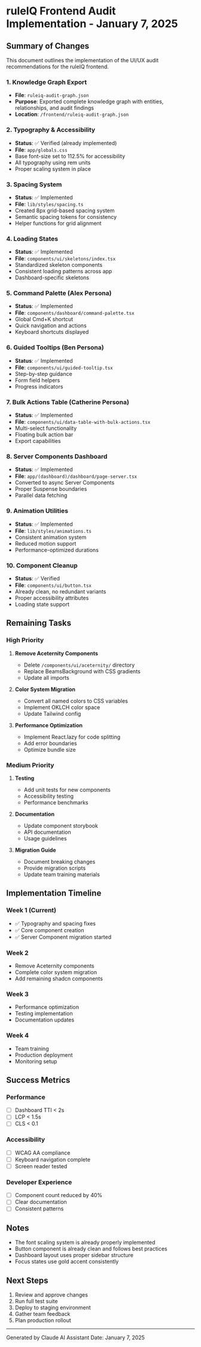 # ruleIQ Frontend Audit Implementation - January 7, 2025

## Summary of Changes

This document outlines the implementation of the UI/UX audit recommendations for the ruleIQ frontend.

### 1. Knowledge Graph Export
- **File**: `ruleiq-audit-graph.json`
- **Purpose**: Exported complete knowledge graph with entities, relationships, and audit findings
- **Location**: `/frontend/ruleiq-audit-graph.json`

### 2. Typography & Accessibility
- **Status**: ✅ Verified (already implemented)
- **File**: `app/globals.css`
- Base font-size set to 112.5% for accessibility
- All typography using rem units
- Proper scaling system in place

### 3. Spacing System
- **Status**: ✅ Implemented
- **File**: `lib/styles/spacing.ts`
- Created 8px grid-based spacing system
- Semantic spacing tokens for consistency
- Helper functions for grid alignment

### 4. Loading States
- **Status**: ✅ Implemented
- **File**: `components/ui/skeletons/index.tsx`
- Standardized skeleton components
- Consistent loading patterns across app
- Dashboard-specific skeletons

### 5. Command Palette (Alex Persona)
- **Status**: ✅ Implemented
- **File**: `components/dashboard/command-palette.tsx`
- Global Cmd+K shortcut
- Quick navigation and actions
- Keyboard shortcuts displayed

### 6. Guided Tooltips (Ben Persona)
- **Status**: ✅ Implemented
- **File**: `components/ui/guided-tooltip.tsx`
- Step-by-step guidance
- Form field helpers
- Progress indicators

### 7. Bulk Actions Table (Catherine Persona)
- **Status**: ✅ Implemented
- **File**: `components/ui/data-table-with-bulk-actions.tsx`
- Multi-select functionality
- Floating bulk action bar
- Export capabilities

### 8. Server Components Dashboard
- **Status**: ✅ Implemented
- **File**: `app/(dashboard)/dashboard/page-server.tsx`
- Converted to async Server Components
- Proper Suspense boundaries
- Parallel data fetching

### 9. Animation Utilities
- **Status**: ✅ Implemented
- **File**: `lib/styles/animations.ts`
- Consistent animation system
- Reduced motion support
- Performance-optimized durations

### 10. Component Cleanup
- **Status**: ✅ Verified
- **File**: `components/ui/button.tsx`
- Already clean, no redundant variants
- Proper accessibility attributes
- Loading state support

## Remaining Tasks

### High Priority
1. **Remove Aceternity Components**
   - Delete `/components/ui/aceternity/` directory
   - Replace BeamsBackground with CSS gradients
   - Update all imports

2. **Color System Migration**
   - Convert all named colors to CSS variables
   - Implement OKLCH color space
   - Update Tailwind config

3. **Performance Optimization**
   - Implement React.lazy for code splitting
   - Add error boundaries
   - Optimize bundle size

### Medium Priority
1. **Testing**
   - Add unit tests for new components
   - Accessibility testing
   - Performance benchmarks

2. **Documentation**
   - Update component storybook
   - API documentation
   - Usage guidelines

3. **Migration Guide**
   - Document breaking changes
   - Provide migration scripts
   - Update team training materials

## Implementation Timeline

### Week 1 (Current)
- ✅ Typography and spacing fixes
- ✅ Core component creation
- ✅ Server Component migration started

### Week 2
- Remove Aceternity components
- Complete color system migration
- Add remaining shadcn components

### Week 3
- Performance optimization
- Testing implementation
- Documentation updates

### Week 4
- Team training
- Production deployment
- Monitoring setup

## Success Metrics

### Performance
- [ ] Dashboard TTI < 2s
- [ ] LCP < 1.5s
- [ ] CLS < 0.1

### Accessibility
- [ ] WCAG AA compliance
- [ ] Keyboard navigation complete
- [ ] Screen reader tested

### Developer Experience
- [ ] Component count reduced by 40%
- [ ] Clear documentation
- [ ] Consistent patterns

## Notes

- The font scaling system is already properly implemented
- Button component is already clean and follows best practices
- Dashboard layout uses proper sidebar structure
- Focus states use gold accent consistently

## Next Steps

1. Review and approve changes
2. Run full test suite
3. Deploy to staging environment
4. Gather team feedback
5. Plan production rollout

---

Generated by Claude AI Assistant
Date: January 7, 2025
